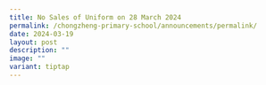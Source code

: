 ```yaml
---
title: No Sales of Uniform on 28 March 2024
permalink: /chongzheng-primary-school/announcements/permalink/
date: 2024-03-19
layout: post
description: ""
image: ""
variant: tiptap
---
```

